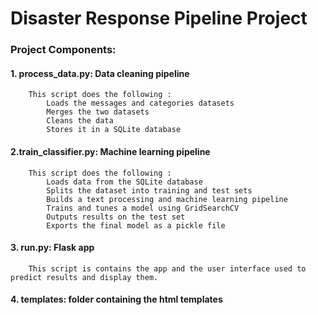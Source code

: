 # Disaster Response Pipeline Project

### Project Components:

#### 1. process_data.py: Data cleaning pipeline
        This script does the following :
            Loads the messages and categories datasets
            Merges the two datasets
            Cleans the data
            Stores it in a SQLite database

#### 2.train_classifier.py: Machine learning pipeline
        This script does the following :
            Loads data from the SQLite database
            Splits the dataset into training and test sets
            Builds a text processing and machine learning pipeline
            Trains and tunes a model using GridSearchCV
            Outputs results on the test set
            Exports the final model as a pickle file
        
#### 3. run.py: Flask app 
        This script is contains the app and the user interface used to predict results and display them.
    
    
#### 4. templates: folder containing the html templates
